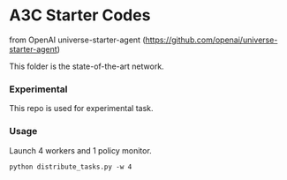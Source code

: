 # A3C Starter Codes
from OpenAI universe-starter-agent
(https://github.com/openai/universe-starter-agent)

This folder is the state-of-the-art network.

### Experimental 
This repo is used for experimental task.


### Usage
Launch 4 workers and 1 policy monitor.
```
python distribute_tasks.py -w 4
```